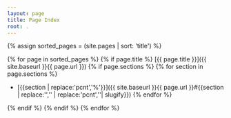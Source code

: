 ```yaml
---
layout: page
title: Page Index
root: .
---
```


{% assign sorted_pages = (site.pages | sort: 'title') %}

{% for page in sorted_pages %}
 {% if page.title %}
  [{{ page.title }}]({{ site.baseurl }}{{ page.url }})
    {% if page.sections %}
      {% for section in page.sections %} 
* [{{section | replace:'pcnt','%'}}]({{ site.baseurl }}{{ page.url }}#{{section | replace:'\','' | replace:'pcnt',''| slugify}})
      {% endfor %}
<p/>
    {% endif %}
 {% endif %}
{% endfor %}
